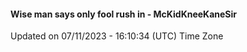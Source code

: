 #### Wise man says only fool rush in - McKidKneeKaneSir
Updated on 07/11/2023 - 16:10:34 (UTC) Time Zone
